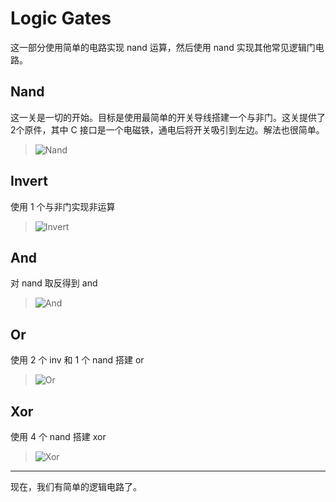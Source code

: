 # Logic Gates

这一部分使用简单的电路实现 nand 运算，然后使用 nand 实现其他常见逻辑门电路。

## Nand

这一关是一切的开始。目标是使用最简单的开关导线搭建一个与非门。这关提供了2个原件，其中 C 接口是一个电磁铁，通电后将开关吸引到左边。解法也很简单。
> ![Nand](/docs/Nandgame/Logic%20Gates/Nand.png "Nand")

## Invert

使用 1 个与非门实现非运算
> ![Invert](/docs/Nandgame/Logic%20Gates/Invert.png "Invert")

## And

对 nand 取反得到 and
> ![And](/docs/Nandgame/Logic%20Gates/And.png "And")

## Or

使用 2 个 inv 和 1 个 nand 搭建 or
> ![Or](/docs/Nandgame/Logic%20Gates/Or.png "Or")

## Xor

使用 4 个 nand 搭建 xor
> ![Xor](/docs/Nandgame/Logic%20Gates/Xor.png "Xor")

---

现在，我们有简单的逻辑电路了。